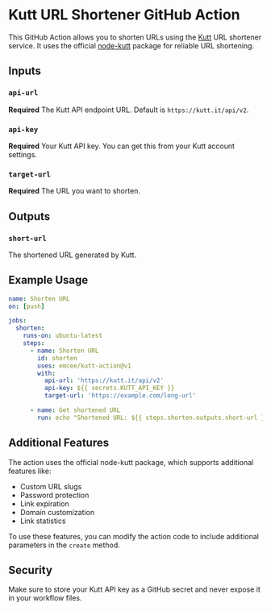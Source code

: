 # Kutt URL Shortener GitHub Action

This GitHub Action allows you to shorten URLs using the [Kutt](https://kutt.it) URL shortener service. It uses the official [node-kutt](https://github.com/ardalanamini/node-kutt) package for reliable URL shortening.

## Inputs

### `api-url`

**Required** The Kutt API endpoint URL. Default is `https://kutt.it/api/v2`.

### `api-key`

**Required** Your Kutt API key. You can get this from your Kutt account settings.

### `target-url`

**Required** The URL you want to shorten.

## Outputs

### `short-url`

The shortened URL generated by Kutt.

## Example Usage

```yaml
name: Shorten URL
on: [push]

jobs:
  shorten:
    runs-on: ubuntu-latest
    steps:
      - name: Shorten URL
        id: shorten
        uses: emcee/kutt-action@v1
        with:
          api-url: 'https://kutt.it/api/v2'
          api-key: ${{ secrets.KUTT_API_KEY }}
          target-url: 'https://example.com/long-url'

      - name: Get shortened URL
        run: echo "Shortened URL: ${{ steps.shorten.outputs.short-url }}"
```

## Additional Features

The action uses the official node-kutt package, which supports additional features like:

- Custom URL slugs
- Password protection
- Link expiration
- Domain customization
- Link statistics

To use these features, you can modify the action code to include additional parameters in the `create` method.

## Security

Make sure to store your Kutt API key as a GitHub secret and never expose it in your workflow files.
